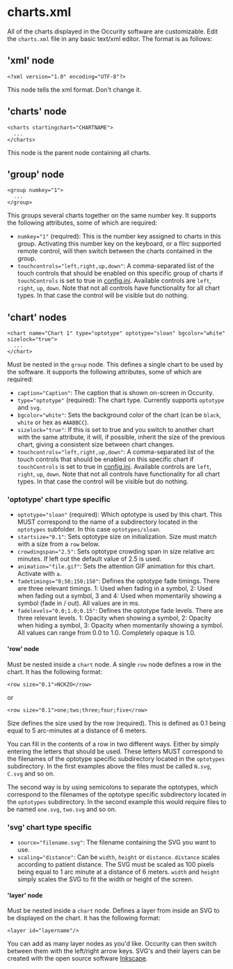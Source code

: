 # charts.xml
All of the charts displayed in the Occurity software are customizable. Edit the `charts.xml` file in any basic text/xml editor. The format is as follows:

## 'xml' node
```
<?xml version="1.0" encoding="UTF-8"?>
```
This node tells the xml format. Don't change it.

## 'charts' node
```
<charts startingchart="CHARTNAME">
  ...
</charts>
```
This node is the parent node containing all charts.

## 'group' node
```
<group numkey="1">
  ...
</group>
```
This groups several charts together on the same number key. It supports the following attributes, some of which are required:
* `numkey="1"` (required): This is the number key assigned to charts in this group. Activating this number key on the keyboard, or a flirc supported remote control, will then switch between the charts contained in the group.
* `touchcontrols="left,right,up,down"`: A comma-separated list of the touch controls that should be enabled on this specific group of charts if `touchControls` is set to true in [config.ini](CONFIGINI.md). Available controls are `left`, `right`, `up`, `down`. Note that not all controls have functionality for all chart types. In that case the control will be visible but do nothing.

## 'chart' nodes
```
<chart name="Chart 1" type="optotype" optotype="sloan" bgcolor="white" sizelock="true">
  ...
</chart>
```
Must be nested in the `group` node. This defines a single chart to be used by the software. It supports the following attributes, some of which are required:
* `caption="Caption"`: The caption that is shown on-screen in Occurity.
* `type="optotype"` (required): The chart type. Currently supports `optotype` and `svg`.
* `bgcolor="white"`: Sets the background color of the chart (can be `black`, `white` or hex as `#AABBCC`).
* `sizelock="true"`: If this is set to true and you switch to another chart with the same attribute, it will, if possible, inherit the size of the previous chart, giving a consistent size between chart changes.
* `touchcontrols="left,right,up,down"`: A comma-separated list of the touch controls that should be enabled on this specific chart if `touchControls` is set to true in [config.ini](CONFIGINI.md). Available controls are `left`, `right`, `up`, `down`. Note that not all controls have functionality for all chart types. In that case the control will be visible but do nothing.

### 'optotype' chart type specific
* `optotype="sloan"` (required): Which optotype is used by this chart. This MUST correspond to the name of a subdirectory located in the `optotypes` subfolder. In this case `optotypes/sloan`.
* `startsize="0.1"`: Sets optotype size on initialization. Size must match with a size from a `row` below.
* `crowdingspan="2.5"`: Sets optotype crowding span in size relative arc minutes. If left out the default value of 2.5 is used.
* `animation="file.gif"`: Sets the attention GIF animation for this chart. Activate with `a`.
* `fadetimings="0;50;150;150"`: Defines the optotype fade timings. There are three relevant timings. 1: Used when fading in a symbol, 2: Used when fading out a symbol, 3 and 4: Used when momentarily showing a symbol (fade in / out). All values are in ms.
* `fadelevels="0.0;1.0;0.15"`: Defines the optotype fade levels. There are three relevant levels. 1: Opacity when showing a symbol, 2: Opacity when hiding a symbol, 3: Opacity when momentarily showing a symbol. All values can range from 0.0 to 1.0. Completely opaque is 1.0.

#### 'row' node
Must be nested inside a `chart` node. A single `row` node defines a row in the chart. It has the following format:
```
<row size="0.1">NCKZO</row>
```
or
```
<row size="0.1">one;two;three;four;five</row>
```
Size defines the size used by the row (required). This is defined as 0.1 being equal to 5 arc-minutes at a distance of 6 meters.

You can fill in the contents of a row in two different ways. Either by simply entering the letters that should be used. These letters MUST correspond to the filenames of the optotype specific subdirectory located in the `optotypes` subdirectory. In the first examples above the files must be called `N.svg`, `C.svg` and so on.

The second way is by using semicolons to separate the optotypes, which correspond to the filenames of the optotype specific subdirectory located in the `optotypes` subdirectory. In the second example this would require files to be named `one.svg`, `two.svg` and so on.

### 'svg' chart type specific
* `source="filename.svg"`: The filename containing the SVG you want to use.
* `scaling="distance"`: Can be `width`, `height` or `distance`. `distance` scales according to patient distance. The SVG must be scaled as 100 pixels being equal to 1 arc minute at a distance of 6 meters. `width` and `height` simply scales the SVG to fit the width or height of the screen.

#### 'layer' node
Must be nested inside a `chart` node. Defines a layer from inside an SVG to be displayed on the chart. It has the following format:
```
<layer id="layername"/>
```
You can add as many layer nodes as you'd like. Occurity can then switch between them with the left/right arrow keys. SVG's and their layers can be created with the open source software [Inkscape](https://inkscape.org/).
